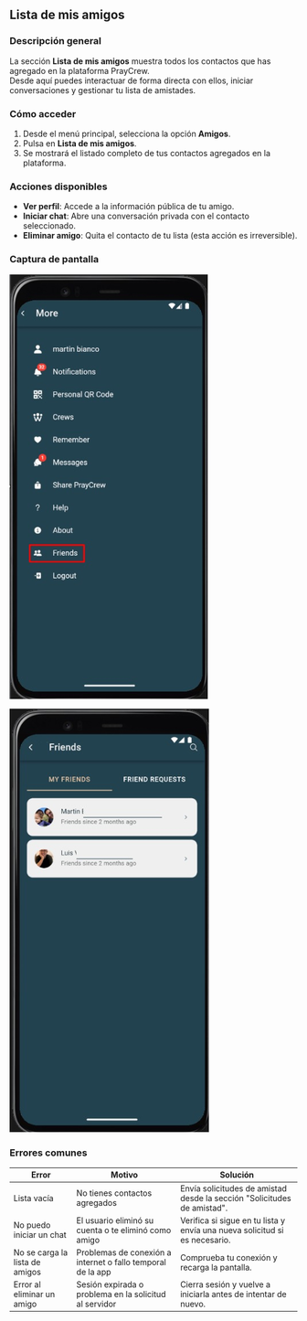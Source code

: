 ## Lista de mis amigos

### Descripción general
La sección **Lista de mis amigos** muestra todos los contactos que has agregado en la plataforma PrayCrew.  
Desde aquí puedes interactuar de forma directa con ellos, iniciar conversaciones y gestionar tu lista de amistades.

### Cómo acceder
1. Desde el menú principal, selecciona la opción **Amigos**.
2. Pulsa en **Lista de mis amigos**.
3. Se mostrará el listado completo de tus contactos agregados en la plataforma.

### Acciones disponibles
- **Ver perfil**: Accede a la información pública de tu amigo.
- **Iniciar chat**: Abre una conversación privada con el contacto seleccionado.
- **Eliminar amigo**: Quita el contacto de tu lista (esta acción es irreversible).

### Captura de pantalla
![Acceso a lista de amigos](img/acceso-amigos.jpg)

![Lista de mis amigos](img/lista-amigos.jpg)

### Errores comunes

| Error                              | Motivo                                                        | Solución                                                            |
|------------------------------------|---------------------------------------------------------------|---------------------------------------------------------------------|
| Lista vacía                        | No tienes contactos agregados                                 | Envía solicitudes de amistad desde la sección "Solicitudes de amistad". |
| No puedo iniciar un chat           | El usuario eliminó su cuenta o te eliminó como amigo          | Verifica si sigue en tu lista y envía una nueva solicitud si es necesario. |
| No se carga la lista de amigos     | Problemas de conexión a internet o fallo temporal de la app   | Comprueba tu conexión y recarga la pantalla.                        |
| Error al eliminar un amigo         | Sesión expirada o problema en la solicitud al servidor        | Cierra sesión y vuelve a iniciarla antes de intentar de nuevo.      |
